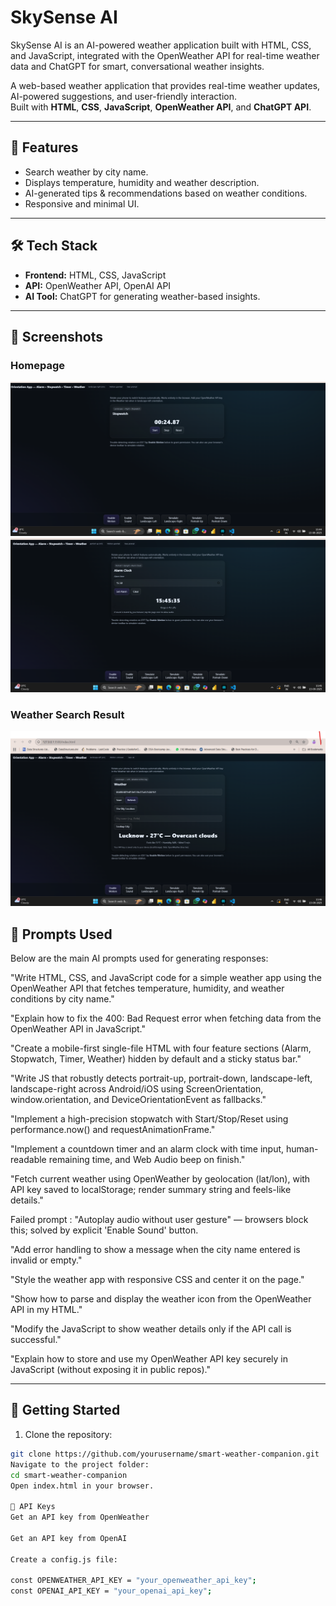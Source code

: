 # SkySense AI

SkySense AI is an AI-powered weather application built with HTML, CSS, and JavaScript, integrated with the OpenWeather API for real-time weather data and ChatGPT for smart, conversational weather insights.

A web-based weather application that provides real-time weather updates, AI-powered suggestions, and user-friendly interaction.  
Built with **HTML**, **CSS**, **JavaScript**, **OpenWeather API**, and **ChatGPT API**.

---

## 📌 Features

- Search weather by city name.
- Displays temperature, humidity and weather description.
- AI-generated tips & recommendations based on weather conditions.
- Responsive and minimal UI.

---

## 🛠️ Tech Stack

- **Frontend:** HTML, CSS, JavaScript
- **API:** OpenWeather API, OpenAI API
- **AI Tool:** ChatGPT for generating weather-based insights.

---

## 📸 Screenshots

### Homepage

![Homepage Screenshot](./screenshots/homepage.png)
![Homepage Screenshot](./screenshots/clock.png)

### Weather Search Result

![Weather Result Screenshot](./screenshots/result.png)

## 💬 Prompts Used

Below are the main AI prompts used for generating responses:

"Write HTML, CSS, and JavaScript code for a simple weather app using the OpenWeather API that fetches temperature, humidity, and weather conditions by city name."

"Explain how to fix the 400: Bad Request error when fetching data from the OpenWeather API in JavaScript."

"Create a mobile-first single-file HTML with four feature sections (Alarm, Stopwatch, Timer, Weather) hidden by default and a sticky status bar."

"Write JS that robustly detects portrait-up, portrait-down, landscape-left, landscape-right across Android/iOS using ScreenOrientation, window.orientation, and DeviceOrientationEvent as fallbacks."

"Implement a high-precision stopwatch with Start/Stop/Reset using performance.now() and requestAnimationFrame."

"Implement a countdown timer and an alarm clock with time input, human-readable remaining time, and Web Audio beep on finish."

"Fetch current weather using OpenWeather by geolocation (lat/lon), with API key saved to localStorage; render summary string and feels-like details."

Failed prompt : "Autoplay audio without user gesture" — browsers block this; solved by explicit 'Enable Sound' button.

"Add error handling to show a message when the city name entered is invalid or empty."

"Style the weather app with responsive CSS and center it on the page."

"Show how to parse and display the weather icon from the OpenWeather API in my HTML."

"Modify the JavaScript to show weather details only if the API call is successful."

"Explain how to store and use my OpenWeather API key securely in JavaScript (without exposing it in public repos)."

---

## 🚀 Getting Started

1. Clone the repository:

```bash
git clone https://github.com/yourusername/smart-weather-companion.git
Navigate to the project folder:
cd smart-weather-companion
Open index.html in your browser.

🔑 API Keys
Get an API key from OpenWeather

Get an API key from OpenAI

Create a config.js file:

const OPENWEATHER_API_KEY = "your_openweather_api_key";
const OPENAI_API_KEY = "your_openai_api_key";

```
